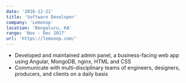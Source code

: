 ```yaml
---
date: '2016-12-21'
title: 'Software Developer'
company: 'Lemonop'
location: 'Bengaluru, KA'
range: 'Nov - Dec 2017'
url: 'https://lemonop.com/'
---
```


- Developed and maintained admin panel, a business-facing web app using Angular, MongoDB, nginx, HTML and CSS
- Communicate with multi-disciplinary teams of engineers, designers, producers, and clients on a daily basis
